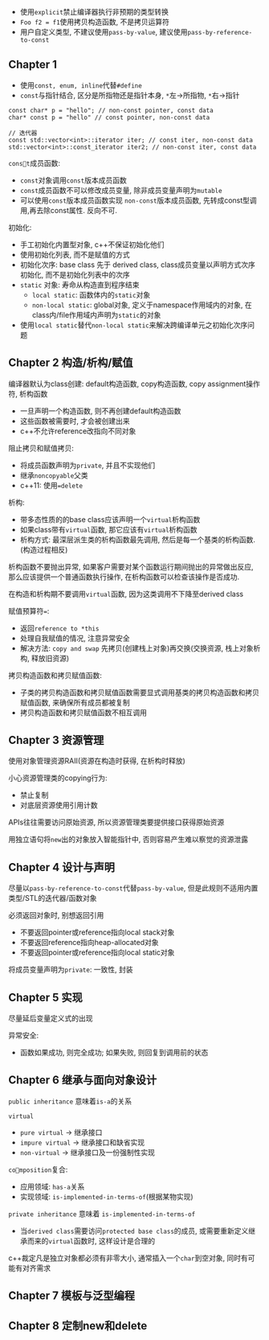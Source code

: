 - 使用`explicit`禁止编译器执行非预期的类型转换
- `Foo f2 = f1`使用拷贝构造函数, 不是拷贝运算符
- 用户自定义类型, 不建议使用`pass-by-value`, 建议使用`pass-by-reference-to-const`

## Chapter 1 
- 使用`const, enum, inline`代替`#define`
- `const`与指针结合, 区分是所指物还是指针本身, `*`左->所指物, `*`右->指针

```
const char* p = "hello"; // non-const pointer, const data
char* const p = "hello" // const pointer, non-const data

// 迭代器
const std::vector<int>::iterator iter; // const iter, non-const data
std::vector<int>::const_iterator iter2; // non-const iter, const data
```
`const`成员函数:
- `const`对象调用`const`版本成员函数
- `const`成员函数不可以修改成员变量, 除非成员变量声明为`mutable`
- 可以使用`const`版本成员函数实现 `non-const`版本成员函数, 先转成const型调用,再去除const属性. 反向不可.
 
初始化: 
- 手工初始化内置型对象, c++不保证初始化他们
- 使用初始化列表, 而不是赋值的方式
- 初始化次序: base class 先于 derived class, class成员变量以声明方式次序初始化, 而不是初始化列表中的次序
- `static` 对象: 寿命从构造直到程序结束
    - `local static`: 函数体内的`static`对象
    - `non-local static`: global对象, 定义于namespace作用域内的对象, 在class内/file作用域内声明为`static`的对象 
- 使用`local static`替代`non-local static`来解决跨编译单元之初始化次序问题

## Chapter 2 构造/析构/赋值
编译器默认为class创建: default构造函数, copy构造函数, copy assignment操作符, 析构函数
- 一旦声明一个构造函数, 则不再创建default构造函数
- 这些函数被需要时, 才会被创建出来
- c++不允许reference改指向不同对象

阻止拷贝和赋值拷贝:
- 将成员函数声明为`private`, 并且不实现他们
- 继承`noncopyable`父类
- c++11: 使用`=delete`

析构:
- 带多态性质的的base class应该声明一个`virtual`析构函数
- 如果class带有`virtual`函数, 那它应该有`virtual`析构函数
- 析构方式: 最深层派生类的析构函数最先调用, 然后是每一个基类的析构函数. (构造过程相反)

析构函数不要抛出异常, 如果客户需要对某个函数运行期间抛出的异常做出反应, 那么应该提供一个普通函数执行操作, 在析构函数可以检查该操作是否成功.

在构造和析构期不要调用`virtual`函数, 因为这类调用不下降至derived class

赋值预算符`=`:
- 返回`reference to *this`
- 处理自我赋值的情况, 注意异常安全
- 解决方法: `copy and swap` 先拷贝(创建栈上对象)再交换(交换资源, 栈上对象析构, 释放旧资源)

拷贝构造函数和拷贝赋值函数:
- 子类的拷贝构造函数和拷贝赋值函数需要显式调用基类的拷贝构造函数和拷贝赋值函数, 来确保所有成员都被复制
- 拷贝构造函数和拷贝赋值函数不相互调用

## Chapter 3 资源管理
使用对象管理资源RAII(资源在构造时获得, 在析构时释放)

小心资源管理类的copying行为:
- 禁止复制
- 对底层资源使用引用计数

APIs往往需要访问原始资源, 所以资源管理类要提供接口获得原始资源

用独立语句将`new`出的对象放入智能指针中, 否则容易产生难以察觉的资源泄露

## Chapter 4 设计与声明
尽量以`pass-by-reference-to-const`代替`pass-by-value`, 但是此规则不适用内置类型/STL的迭代器/函数对象

必须返回对象时, 别想返回引用
- 不要返回pointer或reference指向local stack对象
- 不要返回reference指向heap-allocated对象
- 不要返回pointer或reference指向local static对象

将成员变量声明为`private`: 一致性, 封装

## Chapter 5 实现
尽量延后变量定义式的出现

异常安全:
- 函数如果成功, 则完全成功; 如果失败, 则回复到调用前的状态

## Chapter 6 继承与面向对象设计
`public inheritance` 意味着`is-a`的关系

`virtual`
- `pure virtual` -> 继承接口
- `impure virtual` -> 继承接口和缺省实现
- `non-virtual` -> 继承接口及一份强制性实现

`composition`复合:
- 应用领域: `has-a`关系
- 实现领域: `is-implemented-in-terms-of`(根据某物实现)

`private inheritance` 意味着 `is-implemented-in-terms-of`
- 当`derived class`需要访问`protected base class`的成员, 或需要重新定义继承而来的`virtual`函数时, 这样设计是合理的

c++裁定凡是独立对象都必须有非零大小, 通常插入一个`char`到空对象, 同时有可能有对齐需求

## Chapter 7 模板与泛型编程

## Chapter 8 定制new和delete
     